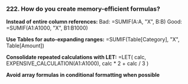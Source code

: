 ### 222. **How do you create memory-efficient formulas?**

**Instead of entire column references:**
Bad: =SUMIF(A:A, "X", B:B)
Good: =SUMIF(A1:A1000, "X", B1:B1000)

**Use Tables for auto-expanding ranges:**
=SUMIF(Table[Category], "X", Table[Amount])

**Consolidate repeated calculations with LET:**
=LET(
calc, EXPENSIVE_CALCULATION(A1:A1000),
calc * 2 + calc / 3
)

**Avoid array formulas in conditional formatting when possible**
